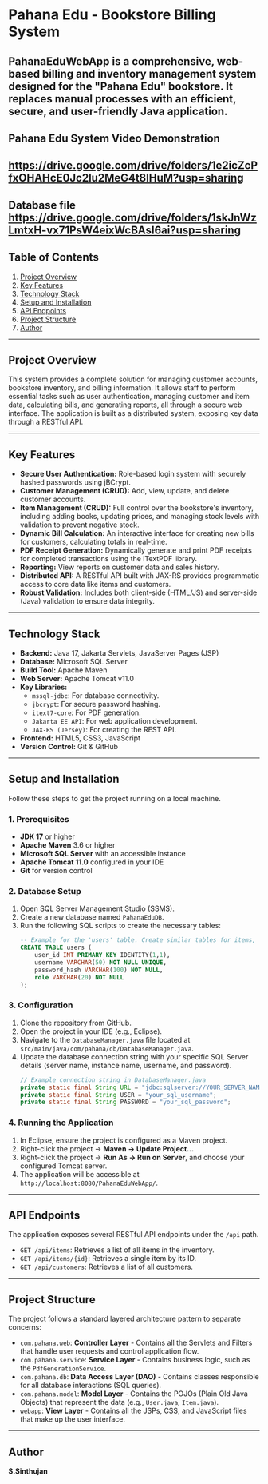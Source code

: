 # Pahana Edu - Bookstore Billing System

PahanaEduWebApp is a comprehensive, web-based billing and inventory management system designed for the "Pahana Edu" bookstore. It replaces manual processes with an efficient, secure, and user-friendly Java application.
---
## Pahana Edu System Video Demonstration
https://drive.google.com/drive/folders/1e2icZcPfxOHAHcE0Jc2lu2MeG4t8lHuM?usp=sharing
---
Database file 
https://drive.google.com/drive/folders/1skJnWzLmtxH-vx71PsW4eixWcBAsI6ai?usp=sharing
---
## Table of Contents
1. [Project Overview](#project-overview)
2. [Key Features](#key-features)
3. [Technology Stack](#technology-stack)
4. [Setup and Installation](#setup-and-installation)
5. [API Endpoints](#api-endpoints)
6. [Project Structure](#project-structure)
7. [Author](#author)

---

## Project Overview

This system provides a complete solution for managing customer accounts, bookstore inventory, and billing information. It allows staff to perform essential tasks such as user authentication, managing customer and item data, calculating bills, and generating reports, all through a secure web interface. The application is built as a distributed system, exposing key data through a RESTful API.

---

## Key Features

-   **Secure User Authentication:** Role-based login system with securely hashed passwords using jBCrypt.
-   **Customer Management (CRUD):** Add, view, update, and delete customer accounts.
-   **Item Management (CRUD):** Full control over the bookstore's inventory, including adding books, updating prices, and managing stock levels with validation to prevent negative stock.
-   **Dynamic Bill Calculation:** An interactive interface for creating new bills for customers, calculating totals in real-time.
-   **PDF Receipt Generation:** Dynamically generate and print PDF receipts for completed transactions using the iTextPDF library.
-   **Reporting:** View reports on customer data and sales history.
-   **Distributed API:** A RESTful API built with JAX-RS provides programmatic access to core data like items and customers.
-   **Robust Validation:** Includes both client-side (HTML/JS) and server-side (Java) validation to ensure data integrity.

---

## Technology Stack

-   **Backend:** Java 17, Jakarta Servlets, JavaServer Pages (JSP)
-   **Database:** Microsoft SQL Server
-   **Build Tool:** Apache Maven
-   **Web Server:** Apache Tomcat v11.0
-   **Key Libraries:**
    -   `mssql-jdbc`: For database connectivity.
    -   `jbcrypt`: For secure password hashing.
    -   `itext7-core`: For PDF generation.
    -   `Jakarta EE API`: For web application development.
    -   `JAX-RS (Jersey)`: For creating the REST API.
-   **Frontend:** HTML5, CSS3, JavaScript
-   **Version Control:** Git & GitHub

---

## Setup and Installation

Follow these steps to get the project running on a local machine.

### 1. Prerequisites
-   **JDK 17** or higher
-   **Apache Maven** 3.6 or higher
-   **Microsoft SQL Server** with an accessible instance
-   **Apache Tomcat 11.0** configured in your IDE
-   **Git** for version control

### 2. Database Setup
1.  Open SQL Server Management Studio (SSMS).
2.  Create a new database named `PahanaEduDB`.
3.  Run the following SQL scripts to create the necessary tables:
    ```sql
    -- Example for the 'users' table. Create similar tables for items, customers, bills, etc.
    CREATE TABLE users (
        user_id INT PRIMARY KEY IDENTITY(1,1),
        username VARCHAR(50) NOT NULL UNIQUE,
        password_hash VARCHAR(100) NOT NULL,
        role VARCHAR(20) NOT NULL
    );
    ```

### 3. Configuration
1.  Clone the repository from GitHub.
2.  Open the project in your IDE (e.g., Eclipse).
3.  Navigate to the `DatabaseManager.java` file located at `src/main/java/com/pahana/db/DatabaseManager.java`.
4.  Update the database connection string with your specific SQL Server details (server name, instance name, username, and password).
    ```java
    // Example connection string in DatabaseManager.java
    private static final String URL = "jdbc:sqlserver://YOUR_SERVER_NAME\\YOUR_INSTANCE;databaseName=PahanaEduDB;encrypt=false;trustServerCertificate=true;";
    private static final String USER = "your_sql_username";
    private static final String PASSWORD = "your_sql_password";
    ```

### 4. Running the Application
1.  In Eclipse, ensure the project is configured as a Maven project.
2.  Right-click the project -> **Maven -> Update Project...**
3.  Right-click the project -> **Run As -> Run on Server**, and choose your configured Tomcat server.
4.  The application will be accessible at `http://localhost:8080/PahanaEduWebApp/`.

---

## API Endpoints

The application exposes several RESTful API endpoints under the `/api` path.

-   `GET /api/items`: Retrieves a list of all items in the inventory.
-   `GET /api/items/{id}`: Retrieves a single item by its ID.
-   `GET /api/customers`: Retrieves a list of all customers.

---

## Project Structure

The project follows a standard layered architecture pattern to separate concerns:

-   `com.pahana.web`: **Controller Layer** - Contains all the Servlets and Filters that handle user requests and control application flow.
-   `com.pahana.service`: **Service Layer** - Contains business logic, such as the `PdfGenerationService`.
-   `com.pahana.db`: **Data Access Layer (DAO)** - Contains classes responsible for all database interactions (SQL queries).
-   `com.pahana.model`: **Model Layer** - Contains the POJOs (Plain Old Java Objects) that represent the data (e.g., `User.java`, `Item.java`).
-   `webapp`: **View Layer** - Contains all the JSPs, CSS, and JavaScript files that make up the user interface.

---

## Author
**S.Sinthujan**
